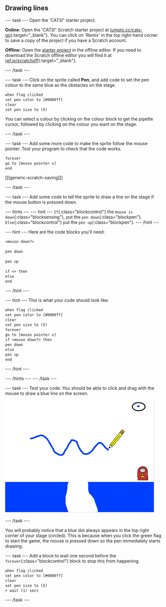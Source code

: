 ## Drawing lines

--- task ---
Open the 'CATS!' starter project.

**Online:** Open the 'CATS!' Scratch starter project at [jumpto.cc/cats-go](http://jumpto.cc/cats-go){:target="_blank"}. You can click on 'Remix' in the top right-hand corner to save a copy of the project if you have a Scratch account.

**Offline:** Open the [starter project](resources/cats-resources.sb) in the offline editor. If you need to download the Scratch offline editor you will find it at [rpf.io/scratchoff](http://rpf.io/scratchoff){:target="_blank"}.

--- /task ---

--- task ---
Click on the sprite called **Pen**, and add code to set the pen colour to the same blue as the obstacles on the stage.

```blocks
when flag clicked
set pen color to [#0000ff]
clear
set pen size to (5)
```

You can select a colour by clicking on the colour block to get the pipette cursor, followed by clicking on the colour you want on the stage.

--- /task ---

--- task ---
Add some more code to make the sprite follow the mouse pointer. Test your program to check that the code works.

```blocks
forever
go to [mouse pointer v]
end
```

[[[generic-scratch-saving]]]

--- /task ---

--- task ---
Add some code to tell the sprite to draw a line on the stage if the mouse button is pressed down.

--- hints ---
--- hint ---
`If`{:class="blockcontrol"} the `mouse is down`{:class="blocksensing"}, put the `pen down`{:class="blockpen"}. `Else`{:class="blockcontrol"} put the `pen up`{:class="blockpen"}.
--- /hint ---

--- hint ---
Here are the code blocks you'll need:

```blocks
<mouse down?>

pen down

pen up

if <> then
else
end
```
--- /hint ---

--- hint ---
This is what your code should look like:

```blocks
when flag clicked
set pen color to [#0000ff]
clear
set pen size to (5)
forever
go to [mouse pointer v]
if <mouse down?> then
pen down
else
pen up
end
```
--- /hint ---

--- /hints ---
--- /task ---

--- task ---
Test your code. You should be able to click and drag with the mouse to draw a blue line on the screen.

![Draw a line](images/draw-a-line.png)

--- /task ---

You will probably notice that a blue dot always appears in the top right corner of your stage (circled). This is because when you click the green flag to start the game, the mouse is pressed down so the pen immediately starts drawing.

--- task ---
Add a block to wait one second before the `forever`{:class="blockcontrol"} block to stop this from happening.

```blocks
when flag clicked
set pen color to [#0000ff]
clear
set pen size to (5)
+ wait (1) secs
```
--- /task ---
